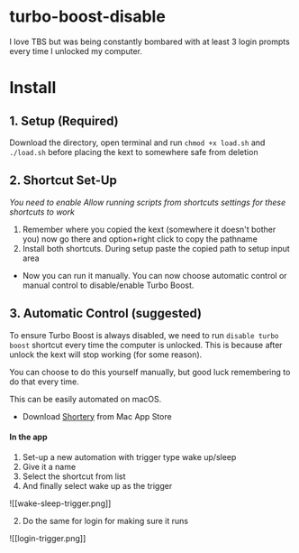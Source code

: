 # turbo-boost-disable

I love TBS but was being constantly bombared with at least 3 login prompts every time I unlocked my computer.
# Install
## 1. Setup (Required)

Download the directory, open terminal and run `chmod +x load.sh` and `./load.sh` before placing the kext to somewhere safe from deletion
## 2. Shortcut Set-Up
*You need to enable Allow running scripts from shortcuts settings for these shortcuts to work*
1. Remember where you copied the kext (somewhere it doesn't bother you) now go there and option+right click to copy the pathname
2. Install both shortcuts. During setup paste the copied path to setup input area 

* Now you can run it manually. You can now choose automatic control or manual control to disable/enable Turbo Boost.
## 3. Automatic Control (suggested)
To ensure Turbo Boost is always disabled, we need to run `disable turbo boost` shortcut every time the computer is unlocked.
This is because after unlock the kext will stop working (for some reason).

You can choose to do this yourself manually, but good luck remembering to do that every time.

This can be easily automated on macOS.
- Download [Shortery](https://apps.apple.com/tr/app/shortery/id1594183810?mt=12) from Mac App Store
#### In the app
1. Set-up a new automation with trigger type wake up/sleep
2. Give it a name
3. Select the shortcut from list
3. And finally select wake up as the trigger

![[wake-sleep-trigger.png]]

2. Do the same for login for making sure it runs

![[login-trigger.png]]
